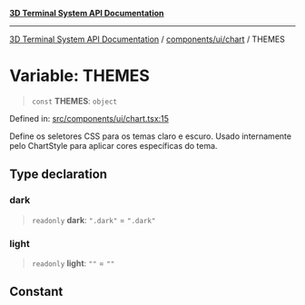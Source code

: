 [**3D Terminal System API Documentation**](../../../../README.md)

***

[3D Terminal System API Documentation](../../../../README.md) / [components/ui/chart](../README.md) / THEMES

# Variable: THEMES

> `const` **THEMES**: `object`

Defined in: [src/components/ui/chart.tsx:15](https://github.com/Dicommunitas/ThreeJS_Terminal_3D/blob/99a29fe17cab393c4120b6b5906a4ebb1fb3c239/src/components/ui/chart.tsx#L15)

Define os seletores CSS para os temas claro e escuro.
Usado internamente pelo ChartStyle para aplicar cores específicas do tema.

## Type declaration

### dark

> `readonly` **dark**: `".dark"` = `".dark"`

### light

> `readonly` **light**: `""` = `""`

## Constant
